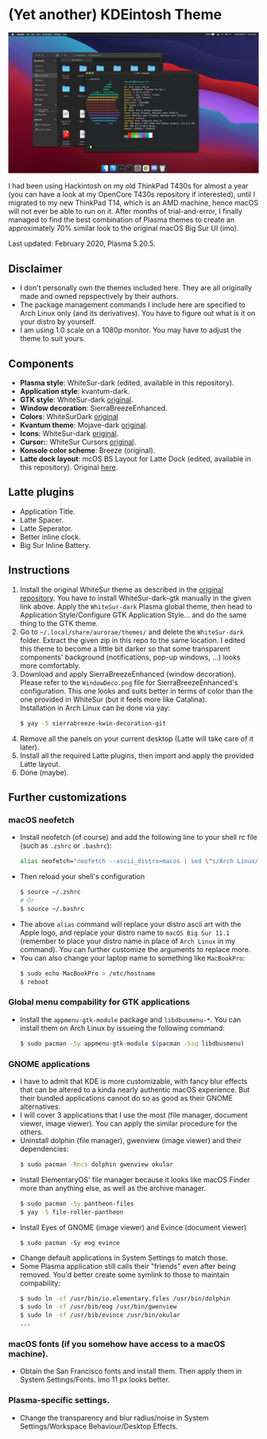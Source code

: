 # (Yet another) KDEintosh Theme

![Preview](Preview.png)

I had been using Hackintosh on my old ThinkPad T430s for almost a year (you can have a look at my OpenCore T430s repository if interested), until I migrated to my new ThinkPad T14, which is an AMD machine, hence macOS will not ever be able to run on it. After months of trial-and-error, I finally managed to find the best combination of Plasma themes to create an approximately 70% similar look to the original macOS Big Sur UI (imo).

Last updated: February 2020, Plasma 5.20.5.

## Disclaimer
- I don't personally own the themes included here. They are all originally made and owned repspectively by their authors.
- The package management commands I include here are specified to Arch Linux only (and its derivatives). You have to figure out what is it on your distro by yourself.
- I am using 1.0 scale on a 1080p monitor. You may have to adjust the theme to suit yours.

## Components
- **Plasma style**: WhiteSur-dark (edited, available in this repository).
- **Application style**: kvantum-dark.
- **GTK style**: WhiteSur-dark [original](https://store.kde.org/p/1403328/).
- **Window decoration**: SierraBreezeEnhanced.
- **Colors**: WhiteSurDark [original](https://github.com/vinceliuice/WhiteSur-kde)
- **Kvantum theme**: Mojave-dark [original](https://store.kde.org/p/1252328/).
- **Icons**: WhiteSur-dark [original](https://www.pling.com/p/1405756/).
- **Cursor:**: WhiteSur Cursors [original](https://www.pling.com/p/1355701/).
- **Konsole color scheme**: Breeze (original).
- **Latte dock layout**: mcOS BS Layout for Latte Dock (edited, available in this repository). Original [here](https://store.kde.org/p/1399346/).

## Latte plugins
- Application Title.
- Latte Spacer.
- Latte Seperator.
- Better inline clock.
- Big Sur Inline Battery.

## Instructions
1. Install the original WhiteSur theme as described in the [original repository](https://github.com/vinceliuice/WhiteSur-kde). You have to install WhiteSur-dark-gtk manually in the given link above. Apply the `WhiteSur-dark` Plasma global theme, then head to Application Style/Configure GTK Application Style... and do the same thing to the GTK theme.
2. Go to `~/.local/share/aurorae/themes/` and delete the `WhiteSur-dark` folder. Extract the given zip in this repo to the same location. I edited this theme to become a little bit darker so that some transparent components' background (notifications, pop-up windows, ...) looks more comfortably.
3. Download and apply SierraBreezeEnhanced (window decoration). Please refer to the `WindowDeco.png` file for SierraBreezeEnhanced's configuration. This one looks and suits better in terms of color than the one provided in WhiteSur (but it feels more like Catalina).<br>
Installation in Arch Linux can be done via yay:
    ```bash
    $ yay -S sierrabreeze-kwin-decoration-git
    ```
4. Remove all the panels on your current desktop (Latte will take care of it later). 
5. Install all the required Latte plugins, then import and apply the provided Latte layout.
6. Done (maybe).

## Further customizations
### macOS neofetch
- Install neofetch (of course) and add the following line to your shell rc file (such as `.zshrc` or `.bashrc`):
    ```bash
    alias neofetch="neofetch --ascii_distro=macos | sed \"s/Arch Linux/macOS Big Sur 11.1/g \""
    ```
- Then reload your shell's configuration
    ```bash
    $ source ~/.zshrc
    # Or
    $ source ~/.bashrc
    ```
- The above `alias` command will replace your distro ascii art with the Apple logo, and replace your distro name to `macOS Big Sur 11.1` (remember to place your distro name in place of `Arch Linux` in my command). You can further customize the arguments to replace more.
- You can also change your laptop name to something like `MacBookPro`:
    ```bash
    $ sudo echo MacBookPro > /etc/hostname
    $ reboot    
    ```

### Global menu compability for GTK applications
- Install the `appmenu-gtk-module` package and `libdbusmenu-*`. You can install them on Arch Linux by issueing the following command:
    ```bash
    $ sudo pacman -Sy appmenu-gtk-module $(pacman -Ssq libdbusmenu)
    ```

### GNOME applications
- I have to admit that KDE is more customizable, with fancy blur effects that can be altered to a kinda nearly authentic macOS experience. But their bundled applications cannot do so as good as their GNOME alternatives.
- I will cover 3 applications that I use the most (file manager, document viewer, image viewer). You can apply the similar procedure for the others.
- Uninstall dolphin (file manager), gwenview (image viewer) and their dependencies:
    ```bash
    $ sudo pacman -Rncs dolphin gwenview okular
    ```
- Install ElementaryOS' file manager because it looks like macOS Finder more than anything else, as well as the archive manager.
    ```bash
    $ sudo pacman -Sy pantheon-files
    $ yay -S file-roller-pantheon
    ```
- Install Eyes of GNOME (image viewer) and Evince (document viewer)
    ```
    $ sudo pacman -Sy eog evince
    ```
- Change default applications in System Settings to match those.
- Some Plasma application still calls their "friends" even after being removed. You'd better create some symlink to those to maintain compability:
    ```bash
    $ sudo ln -sf /usr/bin/io.elementary.files /usr/bin/dolphin
    $ sudo ln -sf /usr/bib/eog /usr/bin/gwenview
    $ sudo ln -sf /usr/bib/evince /usr/bin/okular
    ...
    ```

### macOS fonts (if you somehow have access to a macOS machine).
- Obtain the San Francisco fonts and install them. Then apply them in System Settings/Fonts. Imo 11 px looks better.

### Plasma-specific settings.
- Change the transparency and blur radius/noise in System Settings/Workspace Behaviour/Desktop Effects.
